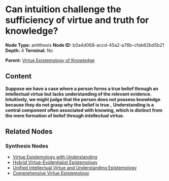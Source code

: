 # Can intuition challenge the sufficiency of virtue and truth for knowledge?

**Node Type:** antithesis
**Node ID:** b0a4d068-accd-45a2-a76b-cfab62bd5b21
**Depth:** 4
**Terminal:** No

**Parent:** [Virtue Epistemology of Knowledge](virtue-epistemology-of-knowledge-synthesis-84ef72b9-df8f-4b84-ba5e-c7d0883c80dc.md)

## Content

**Suppose we have a case where a person forms a true belief through an intellectual virtue but lacks understanding of the relevant evidence. Intuitively, we might judge that the person does not possess knowledge because they do not grasp why the belief is true.**, **Understanding is a central component often associated with knowing, which is distinct from the mere formation of belief through intellectual virtue.**

## Related Nodes

### Synthesis Nodes

- [Virtue Epistemology with Understanding](virtue-epistemology-with-understanding-synthesis-6830d08d-4e75-48f0-9e85-38e6ce990579.md)
- [Hybrid Virtue-Evidentialist Epistemology](hybrid-virtue-evidentialist-epistemology-synthesis-59247664-b309-4f5a-942c-0c256153333e.md)
- [Unified Intellectual Virtue and Understanding Epistemology](unified-intellectual-virtue-and-understanding-epistemology-synthesis-993c9dd0-23ba-4241-a37d-6968ab447c8f.md)
- [Comprehensive Virtue Epistemology](comprehensive-virtue-epistemology-synthesis-20621f75-ac7c-486f-8485-573d288a8b20.md)

